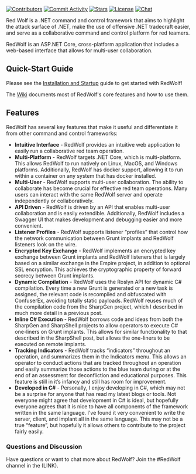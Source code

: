 [![Contributors](https://img.shields.io/github/contributors/Kitsun3Sec/RedWolf)](https://github.com/Kitsun3Sec/RedWolf/graphs/contributors)
[![Commit Activity](https://img.shields.io/github/commit-activity/w/Kitsun3Sec/RedWolf)](https://github.com/Kitsun3Sec/RedWolf/graphs/commit-activity)
[![Stars](https://img.shields.io/github/stars/Kitsun3Sec/RedWolf)](https://github.com/Kitsun3Sec/RedWolf/stargazers)
[![License](https://img.shields.io/github/license/Kitsun3Sec/RedWolf)](https://github.com/Kitsun3Sec/RedWolf/blob/master/LICENSE)
[![Chat](https://img.shields.io/badge/chat-%23RedWolf-red)](https://bloodhoundgang.herokuapp.com/)

Red Wolf is a .NET command and control framework that aims to highlight the attack surface of .NET, make the use of offensive .NET tradecraft easier, and serve as a collaborative command and control platform for red teamers.

RedWolf is an ASP.NET Core, cross-platform application that includes a web-based interface that allows for multi-user collaboration.

## Quick-Start Guide

Please see the [Installation and Startup](https://github.com/Kitsun3Sec/RedWolf/wiki/Installation-And-Startup) guide to get started with RedWolf!

The [Wiki](https://github.com/Kitsun3Sec/RedWolf/wiki) documents most of RedWolf's core features and how to use them.

## Features

RedWolf has several key features that make it useful and differentiate it from other command and control frameworks:

* **Intuitive Interface** - RedWolf provides an intuitive web application to easily run a collaborative red team operation.
* **Multi-Platform** - RedWolf targets .NET Core, which is multi-platform. This allows RedWolf to run natively on Linux, MacOS, and Windows platforms. Additionally, RedWolf has docker support, allowing it to run within a container on any system that has docker installed.
* **Multi-User** - RedWolf supports multi-user collaboration. The ability to collaborate has become crucial for effective red team operations. Many users can interact with the same RedWolf server and operate independently or collaboratively.
* **API Driven** - RedWolf is driven by an API that enables multi-user collaboration and is easily extendible. Additionally, RedWolf includes a Swagger UI that makes development and debugging easier and more convenient.
* **Listener Profiles** - RedWolf supports listener “profiles” that control how the network communication between Grunt implants and RedWolf listeners look on the wire.
* **Encrypted Key Exchange** - RedWolf implements an encrypted key exchange between Grunt implants and RedWolf listeners that is largely based on a similar exchange in the Empire project, in addition to optional SSL encryption. This achieves the cryptographic property of forward secrecy between Grunt implants.
* **Dynamic Compilation** - RedWolf uses the Roslyn API for dynamic C# compilation. Every time a new Grunt is generated or a new task is assigned, the relevant code is recompiled and obfuscated with ConfuserEx, avoiding totally static payloads. RedWolf reuses much of the compilation code from the SharpGen project, which I described in much more detail in a previous post.
* **Inline C# Execution** - RedWolf borrows code and ideas from both the SharpGen and SharpShell projects to allow operators to execute C# one-liners on Grunt implants. This allows for similar functionality to that described in the SharpShell post, but allows the one-liners to be executed on remote implants.
* **Tracking Indicators** - RedWolf tracks “indicators” throughout an operation, and summarizes them in the Indicators menu. This allows an operator to conduct actions that are tracked throughout an operation and easily summarize those actions to the blue team during or at the end of an assessment for deconfliction and educational purposes. This feature is still in it’s infancy and still has room for improvement.
* **Developed in C#** - Personally, I enjoy developing in C#, which may not be a surprise for anyone that has read my latest blogs or tools. Not everyone might agree that development in C# is ideal, but hopefully everyone agrees that it is nice to have all components of the framework written in the same language. I’ve found it very convenient to write the server, client, and implant all in the same language. This may not be a true “feature”, but hopefully it allows others to contribute to the project fairly easily.

### Questions and Discussion

Have questions or want to chat more about RedWolf? Join the #RedWolf channel in the (LINK).
